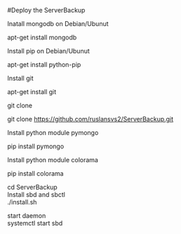#Deploy the ServerBackup

Inatall mongodb on Debian/Ubunut

apt-get install mongodb

Install pip on Debian/Ubunut

apt-get install python-pip

Install git 

apt-get install git

git clone

git clone https://github.com/ruslansvs2/ServerBackup.git

Install python  module pymongo

pip install pymongo

Install python module colorama

pip install colorama

cd ServerBackup<br>
Install sbd and sbctl<br> 
./install.sh
<br>

start daemon <br>
systemctl start sbd
 
